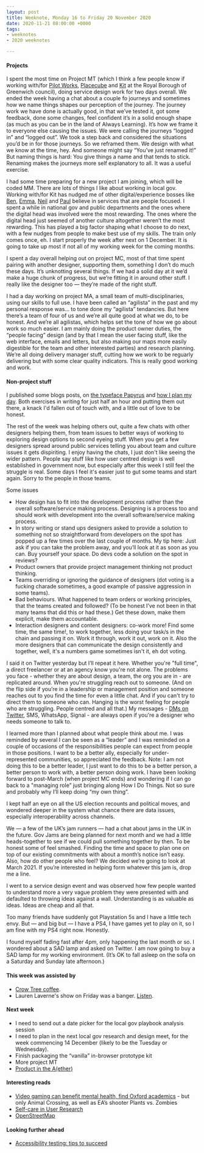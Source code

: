```yaml
---
layout: post
title: Weeknote, Monday 16 to Friday 20 November 2020
date: 2020-11-21 08:00:00 +0000
tags:
- weeknotes
- 2020 weeknotes

---
```

#### Projects

I spent the most time on Project MT (which I think a few people know if working with/for [Pilot Works](https://pilot.works), [Placecube](https://www.placecube.com) and [Kit](https://twitter.com/kitterati) at the Royal Borough of Greenwich council), doing service design work for two days overall. We ended the week having a chat about a couple fo journeys and sometimes how we name things shapes our perception of the journey. The journey work we have done is actually good, in that we’ve tested it, got some feedback, done some changes, feel confident it’s in a solid enough shape (as much as you can be in the land of Always Learning). It’s how we frame it to everyone else causing the issues. We were calling the journeys “logged in” and “logged out”. We took a step back and considered the situations you’d be in for those journeys. So we reframed them. We design with what we know at the time, hey. And someone might say “You’ve just renamed it!” But naming things is hard: You give things a name and that tends to stick. Renaming makes the journeys more self explanatory to all. It was a useful exercise.

I had some time preparing for a new project I am joining, which will be coded MM. There are lots of things I like about working in local gov. Working with/for Kit has nudged me of other digital/experience bosses like [Ben](https://twitter.com/benunsworth), [Emma](https://twitter.com/Emm_McG), [Neil](https://twitter.com/neillyneil) and [Paul](https://twitter.com/pdbrewer) believe in services that are people focused. I spent a while in national gov and public departments and the ones where the digital head was involved were the most rewarding. The ones where the digital head just seemed of another culture altogether weren’t the most rewarding. This has played a big factor shaping what I choose to do next, with a few nudges from people to make best use of my skills. The train only comes once, eh. I start properly the week after next on 1 December. It is going to take up most if not all of my working week for the coming months.

I spent a day overall helping out on project MC, most of that time spent pairing with another designer, supporting them, something I don’t do much these days. It’s unknotting several things. If we had a solid day at it we’d make a huge chunk of progress, but we’re fitting it in around other stuff. I really like the designer too — they’re made of the right stuff.

I had a day working on project MA, a small team of multi-disciplinaries, using our skills to full use. I have been called an “agilista” in the past and my personal response was… to tone done my “agilista” tendancies. But here there’s a team of four of us and we’re all quite good at what we do, to be honest. And we’re all agilistas, which helps set the tone of how we go about work so much easier. I am mainly doing the product owner duties, the “people facing” design (and by that I mean the user facing stuff, like the web interface, emails and letters, but also making our maps more easily digestible for the team and other interested parties) and research planning. We’re all doing delivery manager stuff, cutting how we work to be reguarly delivering but with some clear quality indicators. This is really good working and work.

#### Non-project stuff

I published some blogs posts, on [the typeface Papyrus](https://officeofwilson.medium.com/papyrus-90b72d659734) and [how I plan my day](https://officeofwilson.medium.com/how-i-plan-my-day-9b487703ef5b). Both exercises in writing for just half an hour and putting them out there, a knack I'd fallen out of touch with, and a little out of love to be honest.

The rest of the week was helping others out, quite a few chats with other designers helping them, from team issues to better ways of working to exploring design options to second eyeing stuff. When you get a few designers spread around public services telling you about team and culture issues it gets dispiriting. I enjoy having the chats, I just don't like seeing the wider pattern. People say stuff like how user centred design is well established in government now, but especially after this week I still feel the struggle is real. Some days I feel it's easier just to gut some teams and start again. Sorry to the people in those teams.

Some issues
* How design has to fit into the development process rather than the overall software/service making process. Designing is a process too and should work with development into the overall software/service making process.
* In story writing or stand ups designers asked to provide a solution to something not so straightforward from developers on the spot has popped up a few times over the last couple of months. My tip here: Just ask if you can take the problem away, and you’ll look at it as soon as you can. Buy yourself your space. Do devs code a solution on the spot in reviews?
* Product owners that provide project management thinking not product thinking.
* Teams overriding or ignoring the guidance of designers (dot voting is a fucking charade sometimes, a good example of passive aggression in some teams).
* Bad behaviours. What happened to team orders or working principles, that the teams created and followed? (To be honest I’ve not been in that many teams that did this or had these.) Get these down, make them explicit, make them accountable.
* Interaction designers and content designers: co-work more! Find some time, the same time!, to work together, less doing your task/s in the chain and passing it on. Work it through, work it out, work on it. Also the more designers that can communicate the design consistently and together, well, it's a numbers game sometimes isn't it, eh dot voting. 

I said it on Twitter yesterday but I’ll repeat it here. Whether you're "full time", a direct freelancer or at an agency know you're not alone. The problems you face - whether they are about design, a team, the org you are in - are replicated around. When you're struggling reach out to someone. (And on the flip side if you’re in a leadership or management position and someone reaches out to you find the time for even a little chat. And if you can't try to direct them to someone who can. Hanging is the worst feeling for people who are struggling. People centred and all that.) My messages - [DMs on Twitter](https://twitter.com/OfficeOfWilson), SMS, WhatsApp, Signal - are always open if you're a designer who needs someone to talk to.

I learned more than I planned about what people think about me. I was reminded by several I can be seen as a “leader” and I was reminded on a couple of occasions of the responsibilities people can expect from people in those positions. I want to be a better ally, especially for under-represented communities, so appreciated the feedback. Note: I am not doing this to be a better leader, I just want to do this to be a better person, a better person to work with, a better person doing work. I have been looking forward to post-March (when project MC ends) and wondering if I can go back to a "managing role” just bringing along How I Do Things. Not so sure and probably why I’ll keep doing “my own thing”.

I kept half an eye on all the US election recounts and political moves, and wondered deeper in the system what chance there are data issues, especially interoperability across channels.

We — a few of the UK’s jam runners — had a chat about jams in the UK in the future. Gov Jams are being planned for next month and we had a little heads-together to see if we could pull something together by then. To be honest some of feel smashed. Finding the time and space to plan one on top of our existing commitments with about a month’s notice isn’t easy. Also, how do other people who feel? We decided we’re going to look at March 2021. If you’re interested in helping form whatever this jam is, drop me a line.

I went to a service design event and was observed how few people wanted to understand more a very vague problem they were presented with and defaulted to throwing ideas against a wall. Understanding is as valuable as ideas. Ideas are cheap and all that.

Too many friends have suddenly got Playstation 5s and I have a little tech envy. But — and big but — I have a PS4, I have games yet to play on it, so I am fine with my PS4 right now. Honestly.

I found myself fading fast after 4pm, only happening the last month or so. I wondered about a SAD lamp and asked on Twitter. I am now going to buy a SAD lamp for my working environment. (It’s OK to fall asleep on the sofa on a Saturday and Sunday late afternoon.)

#### This week was assisted by

* [Crow Tree coffee](https://darkwoodscoffee.co.uk/our-coffee/crow-tree).
* Lauren Laverne's show on Friday was a banger. [Listen](https://www.bbc.co.uk/programmes/m000pj0z).

#### Next week

* I need to send out a date picker for the local gov playbook analysis session
* I need to plan in the next local gov research and design meet, for the week commencing 14 December (likely to be the Tuesday or Wednesday).
* Finish packaging the “vanilla” in-browser prototype kit
* More project MT
* [Product in the A(ether)](https://www.pita.social)

#### Interesting reads

* [Video gaming can benefit mental health, find Oxford academics](https://www.theguardian.com/games/2020/nov/16/video-gaming-can-benefit-mental-health-find-oxford-academics) - but only Animal Crossing, as well as EA’s shooter Plants vs. Zombies
* [Self-care in User Research](https://medium.com/@janereid73/self-care-in-user-research-765b5869a5e8)
* [OpenStreetMap](https://joemorrison.medium.com/openstreetmap-is-having-a-moment-dcc7eef1bb01)

#### Looking further ahead

* [Accessibility testing: tips to succeed](https://www.eventbrite.co.uk/e/accessibility-testing-tips-to-succeed-tickets-129468558945)
